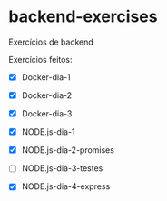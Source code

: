 # backend-exercises
Exercícios de backend

Exercícios feitos:

 - [x] Docker-dia-1
 - [x] Docker-dia-2
 - [x] Docker-dia-3
 - [x] NODE.js-dia-1
 - [x] NODE.js-dia-2-promises
 - [ ] NODE.js-dia-3-testes
 - [x] NODE.js-dia-4-express
 
